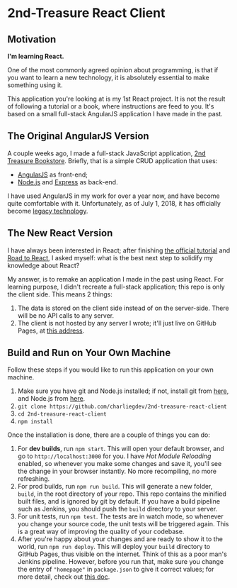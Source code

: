 # 2nd-Treasure React Client

## Motivation
**I'm learning React.**

One of the most commonly agreed opinion about programming, is that if you want to learn a new technology, it is absolutely essential to make something using it.

This application you're looking at is my 1st React project. It is not the result of following a tutorial or a book, where instructions are feed to you. It's based on a small full-stack AngularJS application I have made in the past.
## The Original AngularJS Version
A couple weeks ago, I made a full-stack JavaScript application, [2nd Treasure Bookstore](https://github.com/charliegdev/2nd-treasure-ng). Briefly, that is a simple CRUD application that uses:

* [AngularJS](https://angularjs.org/) as front-end;
* [Node.js](https://nodejs.org/en/) and [Express](https://expressjs.com/) as back-end.

I have used AngularJS in my work for over a year now, and have become quite comfortable with it. Unfortunately, as of July 1, 2018, it has officially become [legacy technology](https://docs.angularjs.org/misc/version-support-status). 

## The New React Version
I have always been interested in React; after finishing [the official tutorial](https://reactjs.org/tutorial/tutorial.html) and [Road to React](https://www.robinwieruch.de/the-road-to-learn-react/), I asked myself: what is the best next step to solidify my knowledge about React?

My answer, is to remake an application I made in the past using React. For learning purpose, I didn't recreate a full-stack application; this repo is only the client side. This means 2 things:

1. The data is stored on the client side instead of on the server-side. There will be no API calls to any server.
1. The client is not hosted by any server I wrote; it'll just live on GitHub Pages, at [this address](https://charliegdev.github.io/2nd-treasure-react-client/).

## Build and Run on Your Own Machine
Follow these steps if you would like to run this application on your own machine.

1. Make sure you have git and Node.js installed; if not, install git from [here](https://git-scm.com/), and Node.js from [here](https://nodejs.org/en/).
1. `git clone https://github.com/charliegdev/2nd-treasure-react-client`
1. `cd 2nd-treasure-react-client`
1. `npm install`

Once the installation is done, there are a couple of things you can do:
1. For **dev builds**, run `npm start`. This will open your default browser, and go to `http://localhost:3000` for you. I have *Hot Module Reloading* enabled, so whenever you make some changes and save it, you'll see the change in your browser instantly. No more recompiling, no more refreshing.
1. For prod builds, run `npm run build`. This will generate a new folder, `build`, in the root directory of your repo. This repo contains the minified built files, and is ignored by git by default. If you have a build pipeline such as Jenkins, you should push the `build` directory to your server.
1. For unit tests, run `npm test`. The tests are in watch mode, so whenever you change your source code, the unit tests will be triggered again. This is a great way of improving the quality of your codebase.
1. After you're happy about your changes and are ready to show it to the world, run `npm run deploy`. This will deploy your `build` directory to GitHub Pages, thus visible on the internet. Think of this as a poor man's Jenkins pipeline. However, before you run that, make sure you change the entry of `"homepage"` in `package.json` to give it correct values; for more detail, check out [this doc](https://github.com/gitname/react-gh-pages).